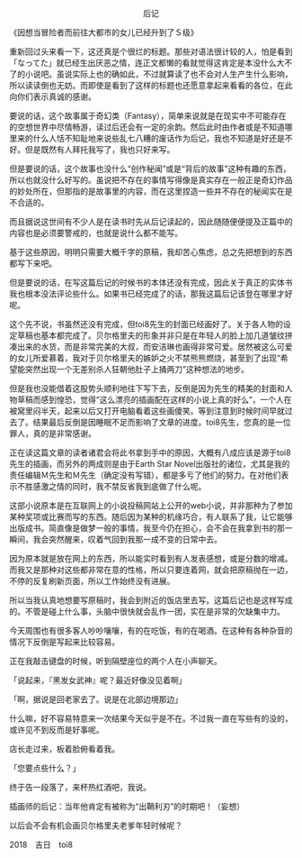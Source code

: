 <p align="center">后记</p>

《因想当冒险者而前往大都市的女儿已经升到了Ｓ级》

重新回过头来看一下，这还真是个很烂的标题。那些对语法很计较的人，怕是看到「なってた」就已经生出厌恶之情，连正文都懒的看就觉得这肯定是本没什么大不了的小说吧。虽说实际上也的确如此，不过就算读了也不会对人生产生什么影响，所以读读倒也无妨。而即使是看到了这样的标题也还愿意拿起来看看的各位，在此向你们表示真诚的感谢。

要说的话，这个故事属于奇幻类（Fantasy），简单来说就是在现实中不可能存在的空想世界中尽情畅游，读过后还会有一定的余韵。然后此时由作者或是不知道哪里来的什么人恬不知耻地来说些乱七八糟的废话作为后记，我也不知道是好还是不好。但是既然有人拜托我写了，我也只好来写。

但是要说的话，这个故事也没什么“创作秘闻”或是“背后的故事”这种有趣的东西，所以也就没什么好写的。虽说把不存在的事情写得像是真实存在一般正是奇幻作品的妙处所在，但那指的是故事里的内容，而在这里捏造一些并不存在的秘闻实在是不合适的。

而且据说这世间有不少人是在读书时先从后记读起的，因此随随便便提及正篇中的内容也是必须要警戒的，也就是说什么都不能写。

基于这些原因，明明只需要大概千字的原稿，我却苦心焦虑，总之先把想到的东西都写下来吧。

但是要说的话，在写这篇后记的时候书的本体还没有完成，因此关于真正的实体书我也根本没法评论些什么。如果书已经完成了的话，那我这篇后记该登在哪里才好呢。

这个先不说，书虽然还没有完成，但toi8先生的封面已经画好了。关于各人物的设定草稿也基本都完成了。贝尔格里夫的形象并非只是在年轻人的脸上加几道皱纹拼凑出来的水货，而是非常完美的大叔，而安洁琳也画得非常可爱。居然被这么可爱的女儿所爱慕着，我对于贝尔格里夫的嫉妒之火不禁熊熊燃烧，甚至到了出现“希望能突然出现一个无差别杀人狂朝他肚子上捅两刀”这种想法的地步。

但是我也没能借着这股势头顺利地往下写下去，反倒是因为先生的精美的封面和人物草稿而感到惶恐，觉得“这么漂亮的插画配在这样的小说上真的好么”，一个人在被窝里闷半天，起来以后又打开电脑看着这些画傻笑。等到注意到时候时间早就过去了。结果最后反倒是因睡眠不足而影响了文章的进度。toi8先生，您真的是一位罪人，真的是非常感谢。

正在读这篇文章的读者诸君会将此书拿到手中的原因，大概有八成应该是源于toi8先生的插画，而另外的两成则是由于Earth Star Novel出版社的诸位，尤其是我的责任编辑Ｍ先生和Ｍ先生（确定没有写错），都是多亏了他们的努力。在对他们表示不胜感激之情的同时，我不禁反省我到底做了什么呢。

这部小说原本是在互联网上的小说投稿网站上公开的web小说，并非那种为了参加某种奖项或比赛而写的东西。随后因为某种的机缘巧合，有人联系了我，让它能够出版成书。简直像是做梦一般的事情，我至今仍在担心，会不会在我拿到书的那一瞬间，我会突然醒来，叹着气回到我那一成不变的日常中去。

因为原本就是放在网上的东西，所以能实时看到有人发表感想，或是分数的增减。而我又是那种对这些都非常在意的性格，所以只要连着网，就会把原稿抛在一边，不停的反复刷新页面，所以工作始终没有进展。

所以当我认真地想要写原稿时，我会到附近的饭店里去写。这篇后记也是这样写成的。不管是碰上什么事，头脑中很快就会乱作一团，实在是非常的欠缺集中力。

今天周围也有很多客人吵吵嚷嚷，有的在吃饭，有的在喝酒。在这种有各种杂音的情况下反倒是写起来比较容易。

正在我敲击键盘的时候，听到隔壁座位的两个人在小声聊天。

「说起来，『黑发女武神』呢？最近好像没见着啊」

「啊，据说是回老家去了。说是在北部边境那边」

什么嘛，好不容易特意来一次结果今天似乎是不在。不过我一直在写些有的没的，或许见不到反而是好事呢。

店长走过来，板着脸俯看着我。

「您要点些什么？」

终于告一段落了，来杯热红酒吧，我说。

插画师的后记：当年他肯定有被称为“出鞘利刃”的时期吧！（妄想）

以后会不会有机会画贝尔格里夫老爹年轻时候呢？

2018　吉日　toi8

